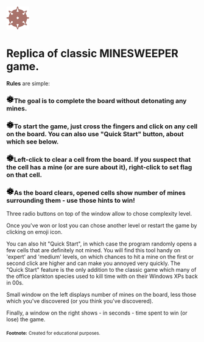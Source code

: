 # ![Image of mine](https://github.com/kolyasalubov/Lv-UA-1020.PythonFundamentals/blob/Anishchenko_V/Anishchenko_V/_Final_project/imgs/bomb_fav0.png)

# Replica of classic MINESWEEPER game.

**Rules** are simple:

### ![Image of mine](https://github.com/kolyasalubov/Lv-UA-1020.PythonFundamentals/blob/Anishchenko_V/Anishchenko_V/_Final_project/imgs/bomb_fav.png)The goal is to complete the board without detonating any mines.

### ![Image of mine](https://github.com/kolyasalubov/Lv-UA-1020.PythonFundamentals/blob/Anishchenko_V/Anishchenko_V/_Final_project/imgs/bomb_fav.png)To start the game, just cross the fingers and click on any cell on the board. You can also use "Quick Start" button, about which see below.

### ![Image of mine](https://github.com/kolyasalubov/Lv-UA-1020.PythonFundamentals/blob/Anishchenko_V/Anishchenko_V/_Final_project/imgs/bomb_fav.png)Left-click to clear a cell from the board. If you suspect that the cell has a mine (or are sure about it), right-click to set flag on that cell.

### ![Image of mine](https://github.com/kolyasalubov/Lv-UA-1020.PythonFundamentals/blob/Anishchenko_V/Anishchenko_V/_Final_project/imgs/bomb_fav.png)As the board clears, opened cells show number of mines surrounding them - use those hints to win!

Three radio buttons on top of the window allow to chose complexity level.

Once you've won or lost you can chose another level or restart the game by clicking on emoji icon.

You can also hit "Quick Start", in which case the program randomly opens a few cells that are definitely not mined. You will find this tool handy on 'expert' and 'medium' levels, on which chances to hit a mine on the first or second click are higher and can make you annoyed very quickly. The "Quick Start" feature is the only addition to the classic game which many of the office plankton species used to kill time with on their Windows XPs back in 00s.

Small window on the left displays number of mines on the board, less those which you've discovered (or you think you've discovered).

Finally, a window on the right shows - in seconds - time spent to win (or lose) the game.

<sub>**Footnote:**</sub>
<sub>Created for educational purposes.</sub>
